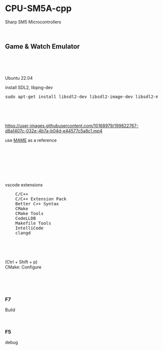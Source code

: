 # CPU-SM5A-cpp

Sharp SM5 Microcontrollers

<br>

## Game & Watch Emulator

<br><br><br>

Ubuntu 22.04

install SDL2, libpng-dev

<pre>
sudo apt-get install libsdl2-dev libsdl2-image-dev libsdl2-mixer-dev libsdl2-net-dev libsdl2-ttf-dev
</pre>

<br><br><br>



https://user-images.githubusercontent.com/10168979/199822767-d8a1407c-032e-4b7a-b04d-e44577c5a8c1.mp4





use [MAME](https://github.com/mamedev/mame) as a reference

<br><br><br><br><br><br>

vscode extensions

<pre>
    C/C++
    C/C++ Extension Pack
    Better C++ Syntax
    CMake
    CMake Tools
    CodeLLDB
    Makefile Tools
    IntelliCode
    clangd
</pre>

<br><br><br>

(Ctrl + Shift + p)  
CMake: Configure

<br><br><br>

### F7

Build

<br>

### F5

debug

<br><br><br><br><br><br><br><br><br>
